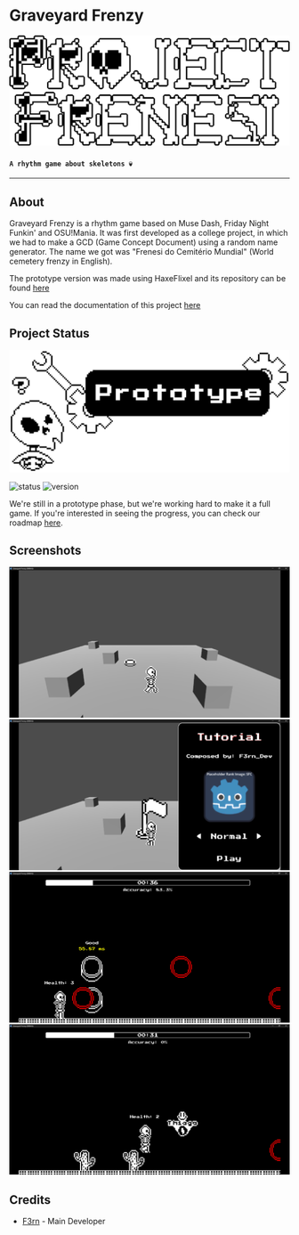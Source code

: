 # Graveyard Frenzy

![Graveyard Frenzy](./docs/images/LOGO.png)
#### `A rhythm game about skeletons 💀`
***

## About
Graveyard Frenzy is a rhythm game based on Muse Dash, Friday Night Funkin' and OSU!Mania. It was first developed as a college project, in which we had to make a GCD (Game Concept Document) using a random name generator. The name we got was "Frenesi do Cemitério Mundial" (World cemetery frenzy in English).

The prototype version was made using HaxeFlixel and its repository can be found [here](https://github.com/F3rnDev/Frenesi-do-Cemiterio-Mundial)

You can read the documentation of this project [here](https://f3rndev.github.io/GraveyardFrenzy/#/)

## Project Status
![StatusSplashImage](./docs/images/Status.png)

![status](https://img.shields.io/badge/status-prototype-yellow) ![version](https://img.shields.io/badge/version-v0.0.1-blue)

We're still in a prototype phase, but we're working hard to make it a full game. If you're interested in seeing the progress, you can check our roadmap [here](https://f3rndev.github.io/GraveyardFrenzy/#/roadmap).

## Screenshots
![screnshot1](./docs/images/screenshots/prototype/screen1.png)
![screnshot3](./docs/images/screenshots/prototype/screen2.png)
![screnshot4](./docs/images/screenshots/prototype/screen3.png)
![screnshot5](./docs/images/screenshots/prototype/screen4.png)

## Credits
- [F3rn](https://github.com/F3rnDev) - Main Developer
